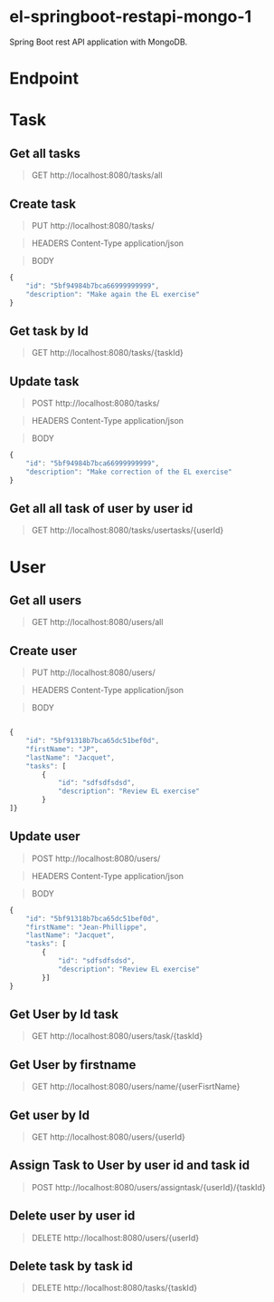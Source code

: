# el-springboot-restapi-mongo-1

Spring Boot rest API application with MongoDB.

# Endpoint

# Task

## Get all tasks
>GET http://localhost:8080/tasks/all

## Create task
>PUT http://localhost:8080/tasks/

>HEADERS
Content-Type
application/json

>BODY
```js
{
	"id": "5bf94984b7bca66999999999",
	"description": "Make again the EL exercise"
}
```

## Get task by Id
>GET http://localhost:8080/tasks/{taskId}

## Update task
>POST http://localhost:8080/tasks/

>HEADERS
Content-Type
application/json

>BODY
```js
{
	"id": "5bf94984b7bca66999999999",
	"description": "Make correction of the EL exercise"
}
```

## Get all all task of user by user id
>GET http://localhost:8080/tasks/usertasks/{userId}

# User

## Get all users
>GET http://localhost:8080/users/all

## Create user
>PUT http://localhost:8080/users/

>HEADERS
Content-Type
application/json

>BODY
```js

{
    "id": "5bf91318b7bca65dc51bef0d",
    "firstName": "JP",
    "lastName": "Jacquet",
    "tasks": [
        {
            "id": "sdfsdfsdsd",
            "description": "Review EL exercise"
        }
]}
```

## Update user
>POST http://localhost:8080/users/

>HEADERS
Content-Type
application/json

>BODY
```js
{
    "id": "5bf91318b7bca65dc51bef0d",
    "firstName": "Jean-Phillippe",
    "lastName": "Jacquet",
    "tasks": [
        {
            "id": "sdfsdfsdsd",
            "description": "Review EL exercise"
        }]
}
```

## Get User by Id task
>GET http://localhost:8080/users/task/{taskId}

## Get User by firstname
>GET http://localhost:8080/users/name/{userFisrtName}

## Get user by Id
>GET http://localhost:8080/users/{userId}

## Assign Task to User by user id and task id
>POST http://localhost:8080/users/assigntask/{userId}/{taskId}

## Delete user by user id
>DELETE http://localhost:8080/users/{userId}

## Delete task by task id
>DELETE http://localhost:8080/tasks/{taskId}
